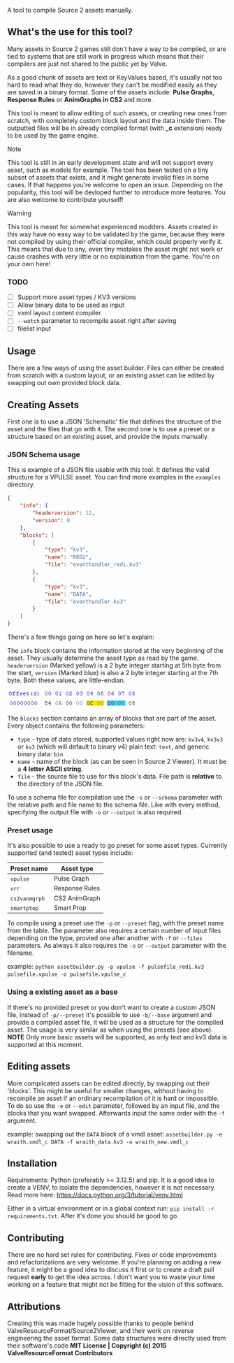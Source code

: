 A tool to compile Source 2 assets manually.

## What's the use for this tool?
Many assets in Source 2 games still don't have a way to be compiled, or are tied to systems that are still work in progress which means that their compilers are just not shared to the public yet by Valve. 

As a good chunk of assets are text or KeyValues based, it's usually not too hard to read what they do, however they can't be modified easily as they are saved in a binary format. Some of the assets include: **Pulse Graphs**, **Response Rules** or **AnimGraphs in CS2** and more.

This tool is meant to allow editing of such assets, or creating new ones from scratch, with completely custom block layout and the data inside them. The outputted files will be in already compiled format (with **_c** extension) ready to be used by the game engine.

> [!NOTE]
> This tool is still in an early development state and will not support every asset, such as models for example. The tool has been tested on a tiny subset of assets that exists, and it might generate invalid files in some cases. If that happens you're welcome to open an issue. Depending on the popularity, this tool will be devloped further to introduce more features. You are also welcome to contribute yourself!

> [!WARNING]
> This tool is meant for somewhat experienced modders. Assets created in this way have no easy way to be validated by the game, because they were not compiled by using their official compiler, which could properly verify it. This means that due to any, even tiny mistakes the asset might not work or cause crashes with very little or no explaination from the game. You're on your own here!

### TODO
- [ ] Support more asset types / KV3 versions
- [ ] Allow binary data to be used as input
- [ ] vxml layout content compiler
- [ ] `--watch` parameter to recompile asset right after saving
- [ ] filelist input

## Usage
There are a few ways of using the asset builder. Files can either be created from scratch with a custom layout, or an existing asset can be edited by swapping out own provided block data.

## Creating Assets
First one is to use a JSON 'Schematic' file that defines the structure of the asset and the files that go with it. The second one is to use a preset or a structure based on an existing asset, and provide the inputs manually.
### JSON Schema usage
This is example of a JSON file usable with this tool. It defines the valid structure for a VPULSE asset.
You can find more examples in the `examples` directory.
```json
{
    "info": {
        "headerversion": 12,
        "version": 0
    },
    "blocks": [
        {
            "type": "kv3",
            "name": "RED2",
            "file": "eventhandler_redi.kv3"
        },
        {
            "type": "kv3",
            "name": "DATA",
            "file": "eventhandler.kv3"
        }
    ]
}
```
There's a few things going on here so let's explain:

The `info` block contains the information stored at the very beginning of the asset. They usually determine the asset type as read by the game. `headerversion` (Marked yellow) is a 2 byte integer starting at 5th byte from the start, `version` (Marked blue) is also a 2 byte integer starting at the 7th byte. Both these values, are little-endian.

![](img/asset_hex.png)

The `blocks` section contains an array of blocks that are part of the asset. Every object contains the following parameters:

- `type` - type of data stored, supported values right now are: `kv3v4`, `kv3v3` or `kv3` (which will default to binary v4) plain text: `text`, and generic binary data: `bin`
- `name` - name of the block (as can be seen in Source 2 Viewer). It must be a **4 letter ASCII string**.
- `file` - the source file to use for this block's data. File path is **relative** to the directory of the JSON file.

To use a schema file for compilation use the `-s` or `--schema` parameter with the relative path and file name to the schema file. Like with every method, specifying the output file with `-o` or `--output` is also required.

### Preset usage
It's also possible to use a ready to go preset for some asset types.
Currently supported (and tested) asset types include:

| Preset name | Asset type |
| ---- | ----------- |
| `vpulse` | Pulse Graph |
| `vrr` | Response Rules |
| `cs2vanmgrph` | CS2 AnimGraph |
| `smartptop` | Smart Prop |

To compile using a preset use the `-p` or `--preset` flag, with the preset name from the table. The parameter also requires a certain number of input files depending on the type, provied one after another with `-f` or `--files` parameters. As always it also requires the `-o` or `--output` parameter with the filename.

example:
`python assetbuilder.py -p vpulse -f pulsefile_redi.kv3 pulsefile.vpulse -o pulsefile.vpulse_c`

### Using a existing asset as a base
If there's no provided preset or you don't want to create a custom JSON file, instead of `-p/--preset` it's possible to use `-b/--base` argument and provide a compiled asset file, it will be used as a structure for the compiled asset. The usage is very similar as when using the presets (see above).
**NOTE** Only more basic assets will be supported, as only text and kv3 data is supported at this moment.

## Editing assets
More compilcated assets can be edited directly, by swapping out their 'blocks'. This might be useful for smaller changes, without having to recompile an asset if an ordinary recompilation of it is hard or impossible. To do so use the `-e` or `--edit` parameter, followed by an input file, and the blocks that you want swapped. Afterwards input the same order with the `-f` argument.

example: swapping out the `DATA` block of a vmdl asset:
`assetbuilder.py -e wraith.vmdl_c DATA -f wraith_data.kv3 -o wraith_new.vmdl_c`

## Installation
Requirements: Python (preferably >= 3.12.5) and pip.
It is a good idea to create a VENV, to isolate the dependencies, however it is not necessary. Read more here:
https://docs.python.org/3/tutorial/venv.html

Either in a virtual environment or in a global context run:
`pip install -r requirements.txt`. After it's done you should be good to go.

## Contributing
There are no hard set rules for contributing. Fixes or code improvements and refactorizations are very welcome. If you're planning on adding a new feature, it might be a good idea to discuss it first or to create a draft pull request **early** to get the idea across.
 I don't want you to waste your time working on a feature that might not be fitting for the vision of this software.

## Attributions
Creating this was made hugely possible thanks to people behind ValveResourceFormat/Source2Viewer, and their work on reverse engineering the asset format. Some data structures were directly used from their software's code **MIT License | Copyright (c) 2015 ValveResourceFormat Contributors**
